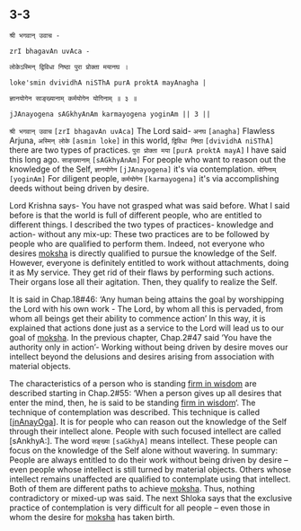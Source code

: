 ## 3-3


```shloka-sa
श्री भगवान् उवाच -
```
```shloka-sa-hk
zrI bhagavAn uvAca -
```
```shloka-sa
लोकेऽस्मिन् द्विविधा निष्ठा पुरा प्रोक्ता मयानघ ।
```
```shloka-sa-hk
loke'smin dvividhA niSThA purA proktA mayAnagha |
```
```shloka-sa
ज्ञानयोगेन साङ्ख्यानाम् कर्मयोगेन योगिनाम् ॥ ३ ॥
```
```shloka-sa-hk
jJAnayogena sAGkhyAnAm karmayogena yoginAm || 3 ||
```

`श्री भगवान् उवाच` `[zrI bhagavAn uvAca]` The Lord said-
`अनघ` `[anagha]` Flawless Arjuna, `अस्मिन् लोके` `[asmin loke]` in this world, `द्विविधा निष्ठा` `[dvividhA niSThA]` there are two types of practices. `पुरा प्रोक्ता मया` `[purA proktA mayA]` I have said this long ago. `साङ्ख्यानाम्` `[sAGkhyAnAm]` For people who want to reason out the knowledge of the Self, `ज्ञानयोगेन` `[jJAnayogena]` it's via contemplation. `योगिनाम्` `[yoginAm]` For diligent people, `कर्मयोगेन` `[karmayogena]` it's via accomplishing deeds without being driven by desire.

Lord Krishna says- You have not grasped what was said before. What I said before is that the world is full of different people, who are entitled to different things. I described the two types of practices- knowledge and action- without any mix-up: These two practices are to be followed by people who are qualified to perform them. Indeed, not everyone who desires [moksha](Moksha) is directly qualified to pursue the knowledge of the Self. 
However, everyone is definitely entitled to work without attachments, doing it as My service. They get rid of their flaws by performing such actions. Their organs lose all their agitation. Then, they qualify to realize the Self.



It is said in Chap.18#46: ‘Any human being attains the goal by worshipping the Lord with his own work - The Lord, by whom all this is pervaded, from whom all beings get their ability to commence action’
In this way, it is explained that actions done just as a service to the Lord will lead us to our goal of [moksha](Moksha). In the previous chapter, Chap.2#47 said ‘You have the authority only in action’- Working without being driven by desire moves our intellect beyond the delusions and desires arising from association with material objects. 



The characteristics of a person who is standing [firm in wisdom](sthitaprajna_xlat) are described starting in Chap.2#55: ‘When a person gives up all desires that enter the mind, then, he is said to be standing [firm in wisdom](sthitaprajna_xlat)‘. <a name='jnAnayOga_a_defn'></a>The technique of contemplation was described. This technique is called [[jnAnayOga](jnAnayOga_a_defn)]. It is for people who can reason out the knowledge of the Self through their intellect alone. People with such focused intellect are called [sAnkhyA:]. The word `सङ्ख्या` `[saGkhyA]` means intellect. These people can focus on the knowledge of the Self alone without wavering.
In summary: People are always entitled to do their work without being driven by desire – even people whose intellect is still turned by material objects. Others whose intellect remains unaffected are qualified to contemplate using that intellect. Both of them are different paths to achieve [moksha](Moksha).
Thus, nothing contradictory or mixed-up was said.
The next Shloka says that the exclusive practice of contemplation is very difficult for all people – even those in whom the desire for [moksha](Moksha) has taken birth.


